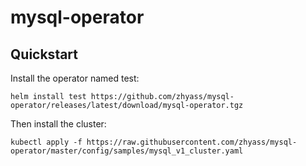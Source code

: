 # mysql-operator

## Quickstart

Install the operator named test:

```shell
helm install test https://github.com/zhyass/mysql-operator/releases/latest/download/mysql-operator.tgz
```

Then install the cluster:

```shell
kubectl apply -f https://raw.githubusercontent.com/zhyass/mysql-operator/master/config/samples/mysql_v1_cluster.yaml
```
